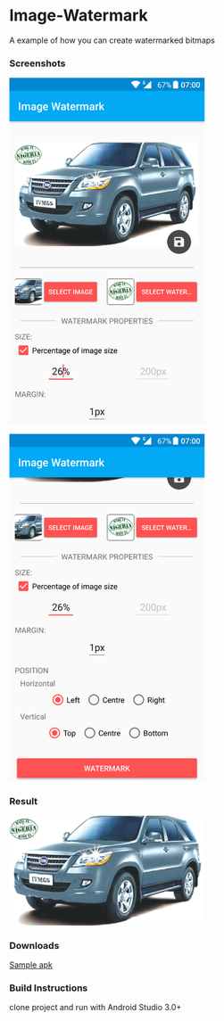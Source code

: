 # Image-Watermark
A example of how you can create watermarked bitmaps

<h3>Screenshots</h3>
<p><img src="https://github.com/wilburt/Image-Watermark/blob/master/sample/screenshot1.png" width="350px" height="auto"/></p>
<p><img src="https://github.com/wilburt/Image-Watermark/blob/master/sample/screenshot2.png" width="350px" height="auto"/></p>

<h3>Result</h3>
<p><img src="https://github.com/wilburt/Image-Watermark/blob/master/sample/resultant_image.jpg" width="350px" height="auto"/></p>

<h3>Downloads</h3>
<a href="https://github.com/wilburt/Image-Watermark/blob/master/sample/app-debug.apk?raw=true">Sample apk</a>

<h3>Build Instructions</h3>
clone project and run with Android Studio 3.0+
